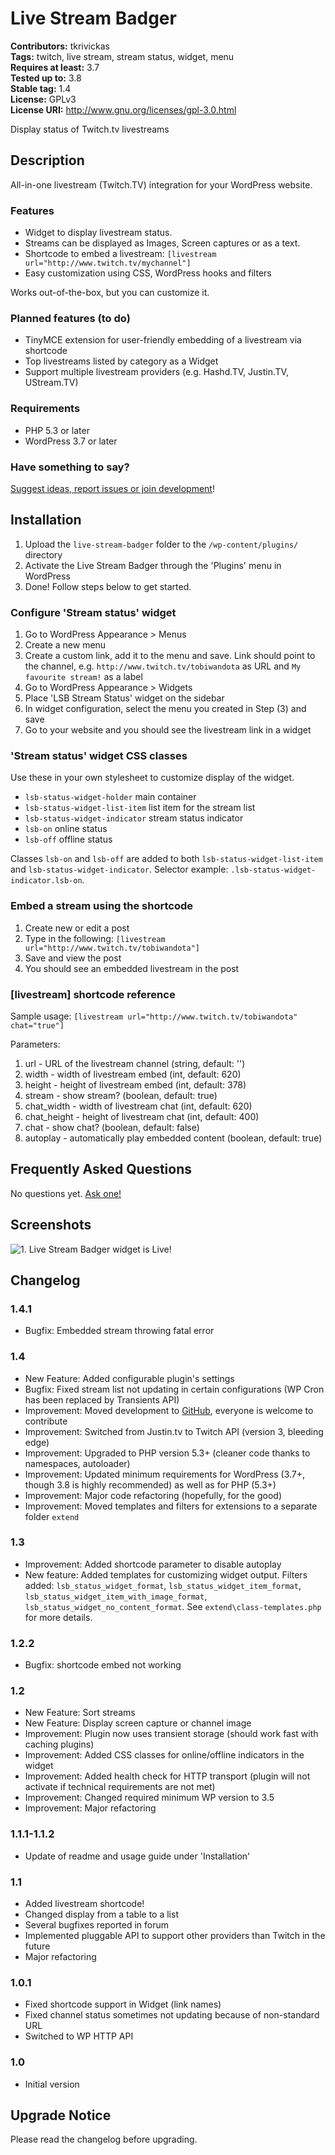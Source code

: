 # Live Stream Badger #
**Contributors:** tkrivickas  
**Tags:** twitch, live stream, stream status, widget, menu  
**Requires at least:** 3.7  
**Tested up to:** 3.8  
**Stable tag:** 1.4  
**License:** GPLv3  
**License URI:** http://www.gnu.org/licenses/gpl-3.0.html  

Display status of Twitch.tv livestreams

## Description ##

All-in-one livestream (Twitch.TV) integration for your WordPress website.

### Features ###
* Widget to display livestream status.
* Streams can be displayed as Images, Screen captures or as a text.
* Shortcode to embed a livestream: `[livestream url="http://www.twitch.tv/mychannel"]`
* Easy customization using CSS, WordPress hooks and filters

Works out-of-the-box, but you can customize it.

### Planned features (to do) ###
* TinyMCE extension for user-friendly embedding of a livestream via shortcode
* Top livestreams listed by category as a Widget
* Support multiple livestream providers (e.g. Hashd.TV, Justin.TV, UStream.TV)

### Requirements ###
* PHP 5.3 or later
* WordPress 3.7 or later

### Have something to say? ###
[Suggest ideas, report issues or join development](http://wordpress.org/support/plugin/live-stream-badger)!

## Installation ##

1. Upload the `live-stream-badger` folder to the `/wp-content/plugins/` directory
2. Activate the Live Stream Badger through the 'Plugins' menu in WordPress
3. Done! Follow steps below to get started.

### Configure 'Stream status' widget ###

1. Go to WordPress Appearance > Menus
2. Create a new menu
3. Create a custom link, add it to the menu and save. Link should point to the channel, e.g. `http://www.twitch.tv/tobiwandota` as URL and `My favourite stream!` as a label
4. Go to WordPress Appearance > Widgets
5. Place 'LSB Stream Status' widget on the sidebar
6. In widget configuration, select the menu you created in Step (3) and save
7. Go to your website and you should see the livestream link in a widget

### 'Stream status' widget CSS classes ###
Use these in your own stylesheet to customize display of the widget.

* `lsb-status-widget-holder` main container
* `lsb-status-widget-list-item` list item for the stream list
* `lsb-status-widget-indicator` stream status indicator
* `lsb-on` online status
* `lsb-off` offline status

Classes `lsb-on` and `lsb-off` are added to both `lsb-status-widget-list-item` and `lsb-status-widget-indicator`. Selector example: `.lsb-status-widget-indicator.lsb-on`.

### Embed a stream using the shortcode ###

1. Create new or edit a post
2. Type in the following: `[livestream url="http://www.twitch.tv/tobiwandota"]`
3. Save and view the post
4. You should see an embedded livestream in the post

### [livestream] shortcode reference ###

Sample usage: `[livestream url="http://www.twitch.tv/tobiwandota" chat="true"]`

Parameters:

1. url - URL of the livestream channel (string, default: '')
2. width - width of livestream embed (int, default: 620)
3. height - height of livestream embed (int, default: 378)
4. stream - show stream? (boolean, default: true)
5. chat_width - width of livestream chat (int, default: 620)
6. chat_height - height of livestream chat (int, default: 400)
7. chat - show chat? (boolean, default: false)
8. autoplay - automatically play embedded content (boolean, default: true)

## Frequently Asked Questions ##

No questions yet. [Ask one!](http://wordpress.org/support/plugin/live-stream-badger)

## Screenshots ##

![1. Live Stream Badger widget is Live!](http://s-plugins.wordpress.org/live-stream-badger/assets/screenshot-1.png)

## Changelog ##

### 1.4.1 ###

* Bugfix: Embedded stream throwing fatal error  

### 1.4 ###

* New Feature: Added configurable plugin's settings  
* Bugfix: Fixed stream list not updating in certain configurations (WP Cron has been replaced by Transients API)  
* Improvement: Moved development to [GitHub](https://github.com/tkrivickas/live-stream-badger), everyone is welcome to contribute  
* Improvement: Switched from Justin.tv to Twitch API (version 3, bleeding edge)  
* Improvement: Upgraded to PHP version 5.3+ (cleaner code thanks to namespaces, autoloader)  
* Improvement: Updated minimum requirements for WordPress (3.7+, though 3.8 is highly recommended) as well as for PHP (5.3+)  
* Improvement: Major code refactoring (hopefully, for the good)
* Improvement: Moved templates and filters for extensions to a separate folder `extend`  

### 1.3 ###

* Improvement: Added shortcode parameter to disable autoplay  
* New feature: Added templates for customizing widget output. Filters added: `lsb_status_widget_format`, `lsb_status_widget_item_format`, `lsb_status_widget_item_with_image_format`, `lsb_status_widget_no_content_format`. See `extend\class-templates.php` for more details.  

### 1.2.2 ###

* Bugfix: shortcode embed not working  

### 1.2 ###

* New Feature: Sort streams  
* New Feature: Display screen capture or channel image  
* Improvement: Plugin now uses transient storage (should work fast with caching plugins)  
* Improvement: Added CSS classes for online/offline indicators in the widget  
* Improvement: Added health check for HTTP transport (plugin will not activate if technical requirements are not met)  
* Improvement: Changed required minimum WP version to 3.5  
* Improvement: Major refactoring  

### 1.1.1-1.1.2 ###

* Update of readme and usage guide under 'Installation'  

### 1.1 ###

* Added livestream shortcode!  
* Changed display from a table to a list  
* Several bugfixes reported in forum  
* Implemented pluggable API to support other providers than Twitch in the future  
* Major refactoring  

### 1.0.1 ###

* Fixed shortcode support in Widget (link names)  
* Fixed channel status sometimes not updating because of non-standard URL  
* Switched to WP HTTP API  

### 1.0 ###

* Initial version  

## Upgrade Notice ##

Please read the changelog before upgrading.